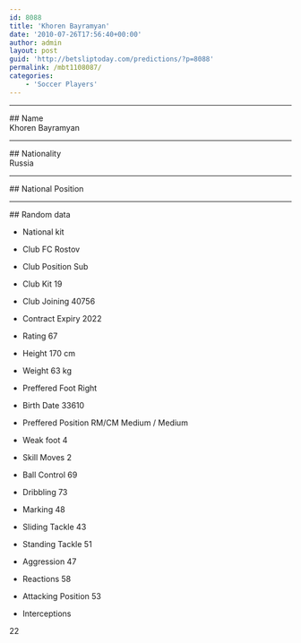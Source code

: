 ```yaml
---
id: 8088
title: 'Khoren Bayramyan'
date: '2010-07-26T17:56:40+00:00'
author: admin
layout: post
guid: 'http://betsliptoday.com/predictions/?p=8088'
permalink: /mbt1108087/
categories:
    - 'Soccer Players'
---
```


- - - - - -

\## Name  
 Khoren Bayramyan

- - - - - -

\## Nationality  
 Russia

- - - - - -

\## National Position

- - - - - -

\## Random data

- National kit
- Club
 FC Rostov

- Club Position
 Sub

- Club Kit
 19

- Club Joining
 40756

- Contract Expiry
 2022

- Rating
 67

- Height
 170 cm

- Weight
 63 kg

- Preffered Foot
 Right

- Birth Date
 33610

- Preffered Position
 RM/CM Medium / Medium

- Weak foot
 4

- Skill Moves
 2

- Ball Control
 69

- Dribbling
 73

- Marking
 48

- Sliding Tackle
 43

- Standing Tackle
 51

- Aggression
 47

- Reactions
 58

- Attacking Position
 53

- Interceptions

 22